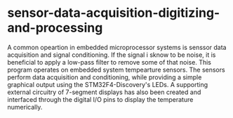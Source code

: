 # sensor-data-acquisition-digitizing-and-processing
A common opeartion in embedded microprocessor systems is senssor data acquisition and signal conditioning. If the signal i sknow to be noise, it is beneficial to apply a low-pass filter to remove some of that noise. This program operates on embedded system tempearture sensors. The sensors perform data acquisition and conditioning, while providing a simple graphical output using the STM32F4-Discovery's LEDs. A supporting external circuitry of 7-segment displays has also been created and interfaced through the digital I/O pins to display the temperature numerically. 
